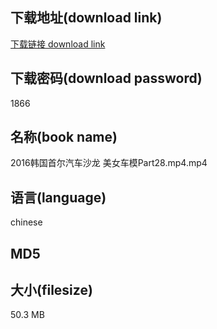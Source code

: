 ## 下载地址(download link)
[下载链接 download link](https://voluble-croquembouche-d321dc.netlify.app/?s=2016%E9%9F%A9%E5%9B%BD%E9%A6%96%E5%B0%94%E6%B1%BD%E8%BD%A6%E6%B2%99%E9%BE%99+%E7%BE%8E%E5%A5%B3%E8%BD%A6%E6%A8%A1Part28.mp4)

## 下载密码(download password)
1866

## 名称(book name)
2016韩国首尔汽车沙龙 美女车模Part28.mp4.mp4

## 语言(language)
chinese

## MD5


## 大小(filesize)
50.3 MB
